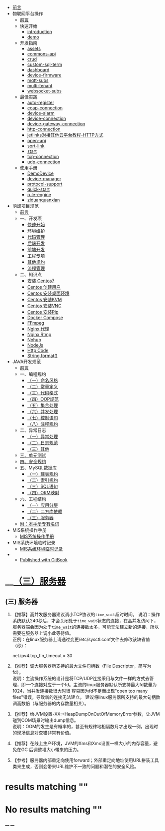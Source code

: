 

  * [ 前言 ](../../)
  * 物联网平台操作 
    * [ 前言 ](../../物联网平台/)
    * 快速开始 
      * [ introduction ](../../物联网平台/quick-start/introduction.html)
      * [ demo ](../../物联网平台/quick-start/demo.html)
    * 开发指南 
      * [ assets ](../../物联网平台/dev-guide/assets.html)
      * [ commons-api ](../../物联网平台/dev-guide/commons-api.html)
      * [ crud ](../../物联网平台/dev-guide/crud.html)
      * [ custom-sql-term ](../../物联网平台/dev-guide/custom-sql-term.html)
      * [ dashboard ](../../物联网平台/dev-guide/dashboard.html)
      * [ device-firmware ](../../物联网平台/dev-guide/device-firmware.html)
      * [ mqtt-subs ](../../物联网平台/dev-guide/mqtt-subs.html)
      * [ multi-tenant ](../../物联网平台/dev-guide/multi-tenant.html)
      * [ websocket-subs ](../../物联网平台/dev-guide/websocket-subs.html)
    * 最佳实践 
      * [ auto-register ](../../物联网平台/best-practices/auto-register.html)
      * [ coap-connection ](../../物联网平台/best-practices/coap-connection.html)
      * [ device-alarm ](../../物联网平台/best-practices/device-alarm.html)
      * [ device-connection ](../../物联网平台/best-practices/device-connection.html)
      * [ device-gateway-connection ](../../物联网平台/best-practices/device-gateway-connection.html)
      * [ http-connection ](../../物联网平台/best-practices/http-connection.html)
      * [ jetlinks对接其他云平台教程-HTTP方式 ](../../物联网平台/best-practices/jetlinks对接其他云平台教程-HTTP方式.html)
      * [ open-api ](../../物联网平台/best-practices/open-api.html)
      * [ sort-link ](../../物联网平台/best-practices/sort-link.html)
      * [ start ](../../物联网平台/best-practices/start.html)
      * [ tcp-connection ](../../物联网平台/best-practices/tcp-connection.html)
      * [ udp-connection ](../../物联网平台/best-practices/udp-connection.html)
    * 使用手册 
      * [ DemoDevice ](../../物联网平台/basics-guide/DemoDevice.html)
      * [ device-manager ](../../物联网平台/basics-guide/device-manager.html)
      * [ protocol-support ](../../物联网平台/basics-guide/protocol-support.html)
      * [ quick-start ](../../物联网平台/basics-guide/quick-start.html)
      * [ rule-engine ](../../物联网平台/basics-guide/rule-engine.html)
      * [ ziduanquanxian ](../../物联网平台/basics-guide/ziduanquanxian.html)
  * 萌蜂项目规范 
    * [ 前言 ](../../萌蜂项目规范/)
    * 一、开发项 
      * [ 快速开始 ](../../萌蜂项目规范/开发项/idea-start.html)
      * [ 环境维护 ](../../萌蜂项目规范/开发项/环境维护.html)
      * [ 代码管理 ](../../萌蜂项目规范/开发项/代码管理.html)
      * [ 后端开发 ](../../萌蜂项目规范/开发项/后端开发.html)
      * [ 前端开发 ](../../萌蜂项目规范/开发项/前端开发.html)
      * [ 工程专项 ](../../萌蜂项目规范/开发项/工程专项.html)
      * [ 其他规约 ](../../萌蜂项目规范/开发项/其他规约.html)
      * [ 流程管理 ](../../萌蜂项目规范/开发项/流程管理.html)
    * 二、知识点 
      * [ 安装 Centos7 ](../../萌蜂项目规范/知识点/install-centos7.html)
      * [ Centos 创建用户 ](../../萌蜂项目规范/知识点/centos-create-user.html)
      * [ Centos 安装桌面环境 ](../../萌蜂项目规范/知识点/centos-install-gnome.html)
      * [ Centos 安装KVM ](../../萌蜂项目规范/知识点/centos-install-kvm.html)
      * [ Centos 安装VNC ](../../萌蜂项目规范/知识点/centos-install-vnc.html)
      * [ Centos 安装Pip ](../../萌蜂项目规范/知识点/centos-install-pip.html)
      * [ Docker Compose ](../../萌蜂项目规范/知识点/docker-compose.html)
      * [ FFmpeg ](../../萌蜂项目规范/知识点/ffmpeg.html)
      * [ Nginx 代理 ](../../萌蜂项目规范/知识点/nginx-prefix.html)
      * [ Nginx Rtmp ](../../萌蜂项目规范/知识点/nginx-rtmp.html)
      * [ Nohup ](../../萌蜂项目规范/知识点/nohup.html)
      * [ NodeJs ](../../萌蜂项目规范/知识点/nodejs-upgrade.html)
      * [ Http Code ](../../萌蜂项目规范/知识点/http-code.html)
      * [ String.format() ](../../萌蜂项目规范/知识点/string-format.html)
  * JAVA开发规范 
    * [ 前言 ](../)
    * 一、编程规约 
      * [ （一）命名风格 ](../编程规约/命名风格.html)
      * [ （二）常量定义 ](../编程规约/常量定义.html)
      * [ （三）代码格式 ](../编程规约/代码格式.html)
      * [ （四）OOP规范 ](../编程规约/OOP规范.html)
      * [ （五）集合处理 ](../编程规约/集合处理.html)
      * [ （六）并发处理 ](../编程规约/并发处理.html)
      * [ （七）控制语句 ](../编程规约/控制语句.html)
      * [ （八）注释规约 ](../编程规约/注释规约.html)
    * 二、异常日志 
      * [ （一）异常处理 ](../异常日志/异常处理.html)
      * [ （二）日志规范 ](../异常日志/日志规约.html)
      * [ （三）其他 ](../异常日志/其他.html)
    * [ 三、单元测试 ](../单元测试.html)
    * [ 四、安全规约 ](../安全规约.html)
    * 五、MySQL数据库 
      * [ （一）建表规约 ](../MySQL数据库/建表规约.html)
      * [ （二）索引规约 ](../MySQL数据库/索引规约.html)
      * [ （三）SQL语句 ](../MySQL数据库/SQL语句.html)
      * [ （四）ORM映射 ](../MySQL数据库/ORM映射.html)
    * 六、工程结构 
      * [ （一）应用分层 ](应用分层.html)
      * [ （二）二方库依赖 ](二方库依赖.html)
      * [ （三）服务器 ](服务器.html)
    * [ 附：本手册专有名词 ](../本手册专有名词.html)
  * MIS系统操作手册 
    * [ MIS系统操作手册 ](../../用户操作手册/用户操作手册.html)
  * MIS系统环境临时记录 
    * [ MIS系统环境临时记录 ](../../MIS系统环境临时记录/组态和大屏连接地址配置.html)
  *   * [ Published with GitBook ](https://www.gitbook.com)

#  __[（三）服务器](../..)

## (三) 服务器

  1. 【推荐】高并发服务器建议调小TCP协议的`time_wait`超时时间。 说明：操作系统默认240秒后，才会关闭处于`time_wait`状态的连接，在高并发访问下，服务器端会因为处于`time_wait`的连接数太多，可能无法建立新的连接，所以需要在服务器上调小此等待值。   
正例：在linux服务器上请通过变更/etc/sysctl.conf文件去修改该缺省值（秒）：

    
        net.ipv4.tcp_fin_timeout = 30

  2. 【推荐】调大服务器所支持的最大文件句柄数（File Descriptor，简写为fd）。   
说明：主流操作系统的设计是将TCP/UDP连接采用与文件一样的方式去管理，即一个连接对应于一个fd。主流的linux服务器默认所支持最大fd数量为1024，当并发连接数很大时很
容易因为fd不足而出现"open too many files"错误，导致新的连接无法建立。
建议将linux服务器所支持的最大句柄数调高数倍（与服务器的内存数量相关）。

  3. 【推荐】给JVM设置-XX:+HeapDumpOnOutOfMemoryError参数，让JVM碰到OOM场景时输出dump信息。   
说明：OOM的发生是有概率的，甚至有规律地相隔数月才出现一例，出现时的现场信息对查错非常有价值。

  4. 【推荐】在线上生产环境，JVM的Xms和Xmx设置一样大小的内存容量，避免在GC 后调整堆大小带来的压力。
  5. 【参考】服务器内部重定向使用forward；外部重定向地址使用URL拼装工具类来生成，否则会带来URL维护不一致的问题和潜在的安全风险。

#  results matching ""

# No results matching ""

[ __](二方库依赖.html) [ __](../本手册专有名词.html)

